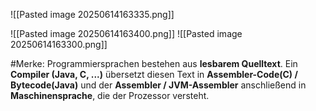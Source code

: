 

![[Pasted image 20250614163335.png]]

![[Pasted image 20250614163400.png]]
![[Pasted image 20250614163300.png]]


#Merke: Programmiersprachen bestehen aus **lesbarem Quelltext**.
Ein **Compiler (Java, C, ...)** übersetzt diesen Text in **Assembler-Code(C) / Bytecode(Java)** und der **Assembler / JVM-Assembler** anschließend in **Maschinensprache**, die der Prozessor versteht.